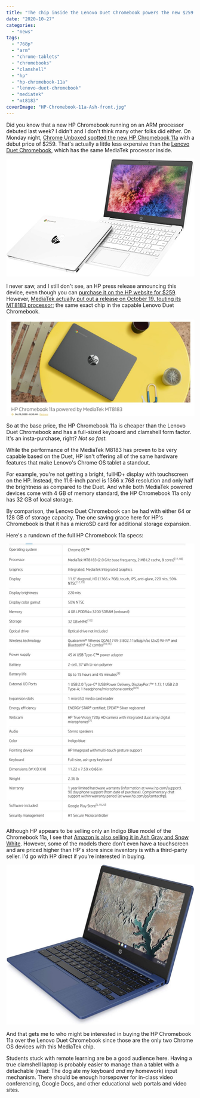 ```yaml
---
title: "The chip inside the Lenovo Duet Chromebook powers the new $259 HP Chromebook 11a"
date: "2020-10-27"
categories: 
  - "news"
tags: 
  - "768p"
  - "arm"
  - "chrome-tablets"
  - "chromebooks"
  - "clamshell"
  - "hp"
  - "hp-chromebook-11a"
  - "lenovo-duet-chromebook"
  - "mediatek"
  - "mt8183"
coverImage: "HP-Chromebook-11a-Ash-front.jpg"
---
```


Did you know that a new HP Chromebook running on an ARM processor debuted last week? I didn't and I don't think many other folks did either. On Monday night, [Chrome Unboxed spotted the new HP Chromebook 11a](https://chromeunboxed.com/hp-debuts-companys-first-mediatek-powered-chromebook-for-259/) with a debut price of $259. That's actually a little less expensive than the [Lenovo Duet Chromebook](https://www.aboutchromebooks.com/news/lenovo-ideapad-duet-chromebook-review-2020/), which has the same MediaTek processor inside.

![](images/HP-Chromebook-11a-White-angled-1024x643.jpg)

I never saw, and I still don't see, an HP press release announcing this device, even though you can [purchase it on the HP website for $259](https://store.hp.com/us/en/pdp/hp-chromebook-11a-na0060nr). However, [MediaTek actually put out a release on October 19, touting its MT8183 processor](https://www.mediatek.com/blog/hp-chromebook-11a-powered-by-mediatek-mt8183); the same exact chip in the capable Lenovo Duet Chromebook.

![](images/MediaTek-press-release-HP-Chromebook-11a-1024x523.jpg)

So at the base price, the HP Chromebook 11a is cheaper than the Lenovo Duet Chromebook and has a full-sized keyboard and clamshell form factor. It's an insta-purchase, right? _Not so fast._

While the performance of the MediaTek M8183 has proven to be very capable based on the Duet, HP isn't offering all of the same hardware features that make Lenovo's Chrome OS tablet a standout.

For example, you're not getting a bright, fullHD+ display with touchscreen on the HP. Instead, the 11.6-inch panel is 1366 x 768 resolution and only half the brightness as compared to the Duet. And while both MediaTek powered devices come with 4 GB of memory standard, the HP Chromebook 11a only has 32 GB of local storage.

By comparison, the Lenovo Duet Chromebook can be had with either 64 or 128 GB of storage capacity. The one saving grace here for HP's Chromebook is that it has a microSD card for additional storage expansion.

Here's a rundown of the full HP Chromebook 11a specs:

![](images/HP-Chromebook-11a-MediaTek-specs-693x1024.jpg)

Although HP appears to be selling only an Indigo Blue model of the Chromebook 11a, I see that [Amazon is also selling it in Ash Gray and Snow White](https://amzn.to/2HBfZEm). However, some of the models there don't even have a touchscreen and are priced higher than HP's store since inventory is with a third-party seller. I'd go with HP direct if you're interested in buying.

![](images/HP-Chromebook-11a-Indigo-Blue-1024x868.jpg)

And that gets me to who might be interested in buying the HP Chromebook 11a over the Lenovo Duet Chromebook since those are the only two Chrome OS devices with this MediaTek chip.

Students stuck with remote learning are be a good audience here. Having a true clamshell laptop is probably easier to manage than a tablet with a detachable (read: The dog ate my keyboard _and_ my homework) input mechanism. There should be enough horsepower for in-class video conferencing, Google Docs, and other educational web portals and video sites.
